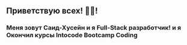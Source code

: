 ## Приветствую всех! 👋🏽! 
### Меня зовут Саид-Хусейн и я Full-Stack разработчик! и я Окончил курсы Intocode Bootcamp Coding